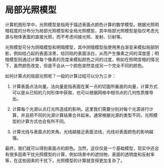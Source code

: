 # 局部光照模型

计算机图形学中，光照模型是指用于描述表面点颜色计算的数学模型。根据光照明暗程度的分布分为局部光照模型和全局光照模型，其中局部光照模型是指仅考虑光源与物体表面的直接光照，而不考虑间接光照、发射、衍射等。

光照模型可分为阴暗模型和明暗模型，其中阴暗模型指使用黑白渐变来模拟局部阴影，例如给凸起的表面涂黑，给凹陷的表面涂白，从而产生像素之间的深度感；明暗模型则通过计算每个像素的亮度来模拟颜色之间的过度，例如在照明变暗的情况下，虽然颜色改变，但是不会从一个颜色突然变成另一个完全不同的颜色。

如何计算点的局部光照呢？一般的计算过程可以分为三步：

1. 计算表面点法向量。法向量是指表面在某一点的切面所垂直的向量，计算方式可以是从已知的几何形体中获取，也可以根据网格中相邻点的几何性质推导出。

2. 计算每个光源以点灯光所造成的影响。这里我们需要分别对每个光源进行计算，并且把不同的光源计算结果合并起来。通常根据光源的类型不同，光照模型的计算方式也会有所不同。

3. 计算光线与表面点的夹角。光线越接近表面法线，光线对表面颜色的影响越强。

最终，我们就可以得到表面点的颜色。当然，这仅仅是一个基础模型，现实中还会有很多因素干扰光照模型的计算，例如场景中的遮挡物，表面的透明度和反射率等，在这些因素的干扰下，光照模型的计算就变得更加复杂了。
